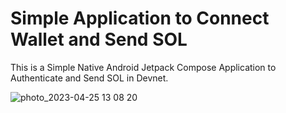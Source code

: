 # Simple Application to Connect Wallet and Send SOL

This is a Simple Native Android Jetpack Compose Application to Authenticate and Send SOL in Devnet.

![photo_2023-04-25 13 08 20](https://user-images.githubusercontent.com/62953475/234207458-6d47aa5d-b0c1-4bb1-a3af-a89de1db0c72.jpeg)


